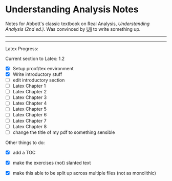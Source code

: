 # Understanding Analysis Notes

Notes for Abbott's classic textbook on Real Analysis, *Understanding Analysis (2nd ed.)*. Was convinced by [Uli](https://uli.rocks/p/study-puremath/) to write something up.


---
---

Latex Progress:   

Current section to Latex: 1.2

- [x] Setup proof/tex environment
- [x] Write introductory stuff    
- [ ] edit introductory section      
- [ ] Latex Chapter 1        
- [ ] Latex Chapter 2     
- [ ] Latex Chapter 3     
- [ ] Latex Chapter 4     
- [ ] Latex Chapter 5     
- [ ] Latex Chapter 6
- [ ] Latex Chapter 7     
- [ ] Latex Chapter 8     
- [ ] change the title of my pdf to something sensible         

Other things to do:
- [x] add a TOC    
- [x] make the exercises (not) slanted text   
- [x] make this able to be split up across multiple files (not as monolithic)      

